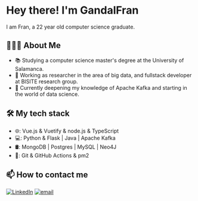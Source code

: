 # Hey there! I'm GandalFran

I am Fran, a 22 year old computer science graduate.

## 🧙🏻‍♂️ About Me
- 📚 Studying a computer science master's degree at the University of Salamanca.
- 💼 Working as researcher in the area of big data, and fullstack developer at BISITE research group.
- 🌱 Currently deepening my knowledge of Apache Kafka and starting in the world of data science.

## 🛠 My tech stack
- 🌐: Vue.js & Vuetify & node.js & TypeScript
- 💻: Python & Flask | Java | Apache Kafka
- 🛢: MongoDB | Postgres | MySQL | Neo4J
- 🔧: Git & GitHub Actions & pm2

## 📫 How to contact me

<p>
<a href="https://www.linkedin.com/in/franpintosantos/?locale=en_US"><img alt="LinkedIn" src="https://img.shields.io/badge/linkedin-%230077B5.svg?&style=for-the-badge&logo=linkedin&logoColor=white"></a>
<a href="mailto:franpintosantos@usal.es"><img alt="email" src="https://img.shields.io/badge/gmail-%23D14836.svg?&style=for-the-badge&logo=gmail&logoColor=white"></a>
</p>
